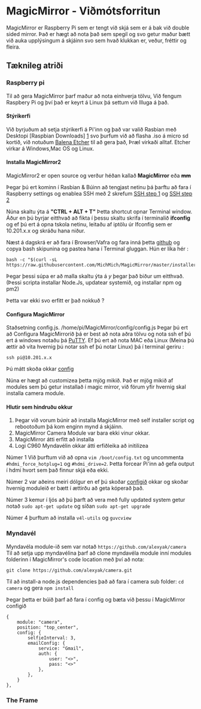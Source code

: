 # MagicMirror - Viðmótsforritun

MagicMirror er Raspberry Pi sem er tengt við skjá sem er á bak við double sided mirror.
Það er hægt að nota það sem spegil og svo getur maður bætt við auka upplýsingum á skjáinn svo sem hvað klukkan er, veður, fréttir og fleira.

## Tæknileg atriði

### Raspberry pi
Til að gera MagicMirror þarf maður að nota einhverja tölvu, Við fengum Raspbery Pi og því það er keyrt á Linux þá settum við Illuga á það. 

#### Stýrikerfi
Við byrjuðum að setja stýrikerfi á Pi'inn og það var valið Rasbian með Desktopi  [Raspbian Downloads] [1] svo þurfum við að flasha .iso á micro sd kortið, við notuðum [Balena Etcher][2] til að gera það, Þræl virkaði alltaf. Etcher virkar á Windows,Mac OS og Linux.

#### Installa MagicMirror2
MagicMirror2 er open source og verður héðan kallað **MagicMirror** eða ~~**mm**~~ 

Þegar þú ert kominn í Rasbian & Búinn að tengjast netinu þá þarftu að fara í Raspberry settings og enablea SSH með 2 skrefum [SSH step 1][4] og [SSH step 2][5] 

Núna skaltu ýta á  **"CTRL + ALT + T"** Þetta shortcut opnar Terminal window. Áður en þú byrjar eitthvað að fikta í þessu skaltu skrifa í terminalið **ifconfig**  og ef þú ert á opna tskola netinu, leitaðu af iptölu úr Ifconfig sem er 10.201.x.x og skráðu hana niður.

Næst á dagskrá er að fara í Browser/Vafra og fara inná þetta [github][3] og copya bash skipunina og pastea hana í Terminal gluggan. Hún er líka hér :
```
bash -c "$(curl -sL https://raw.githubusercontent.com/MichMich/MagicMirror/master/installers/raspberry.sh)"
```

Þegar þessi súpa er að malla skaltu ýta á *y* þegar það biður um eitthvað. (Þessi scripta installar Node.Js, updatear systemið, og installar npm og pm2)

Þetta var ekki svo erfitt er það nokkuð ?

#### Configura MagicMirror
Staðsetning config.js. /home/pi/MagicMirror/config/config.js
Þegar þú ert að Configura MagicMirrorið þá er best að nota aðra tölvu og nota ssh ef þú ert á windows notaðu þá [PuTTY][6]. Ef þú ert að nota MAC eða Linux (Meina þú ættir að vita hvernig þú notar ssh ef þú notar Linux) þá í terminal geriru :
```
ssh pi@10.201.x.x
```
Þú mátt skoða okkar [config][7]

Núna er hægt að customizea þetta mjög mikið.
Það er mjög mikið af modules sem þú getur installað í magic mirror, við förum yfir hvernig skal installa camera module.

#### Hlutir sem hindruðu okkur

1. Þegar við vorum búnir að installa MagicMirror með self installer script og rebootoðum þá kom enginn mynd á skjáinn.
2. MagicMirror Camera Module var bara ekki vinur okkar.
3. MagicMirror átti erfitt að installa
4. Logi C960 Myndavélin okkar átti erfiðleika að initilizea

Númer 1 Við þurftum við að opna  `vim /boot/config.txt` og uncommenta `#hdmi_force_hotplug=1` og `#hdmi_drive=2`. Þetta forcear Pi'inn að gefa output í hdmi hvort sem það finnur skjá eða ekki.

Númer 2 var aðeins meiri dólgur en ef þú skoðar [configið][7] okkar og skoðar hvernig moduleið er bætt í ættirðu að geta kóperað það.

Númer 3 kemur í ljós að þú þarft að vera með fully updated system getur notað `sudo apt-get update` og síðan `sudo apt-get upgrade` 

Númer 4 þurftum að installa `v4l-utils` og `guvcview`


[1]: https://www.raspberrypi.org/downloads/raspbian/
[2]: https://www.balena.io/etcher/
[3]:https://github.com/MichMich/MagicMirror#automatic-installation-raspberry-pi-only
[4]:https://www.raspberrypistarterkits.com/wp-content/uploads/2017/11/Using-the-Graphical-User-Interface.png
[5]: https://www.raspberrypistarterkits.com/wp-content/uploads/2017/11/Interfaces%E2%80%99-and-%E2%80%98SSH.png
[6]: https://www.chiark.greenend.org.uk/~sgtatham/putty/
[7]: illugi.com/fixthis

### Myndavél
Myndavéla module-ið sem var notað `https://github.com/alexyak/camera`<br>
Til að setja upp myndavélina þarf að clone myndavéla module inní modules folderinn í MagicMirror's code location með því að nota:
```
git clone https://github.com/alexyak/camera.git
```
Til að install-a node.js dependencies það að fara í camera sub folder: ```cd camera``` og gera `npm install`

Þegar þetta er búið þarf að fara í config og bæta við þessu í MagicMirror configið
```
{
    module: "camera",
    position: "top_center",
    config: {
        selfieInterval: 3,
        emailConfig: {
            service: "Gmail",
            auth: {
                user: "<>",
                pass: "<>"
            },
        },
    }
},
```
### The Frame

